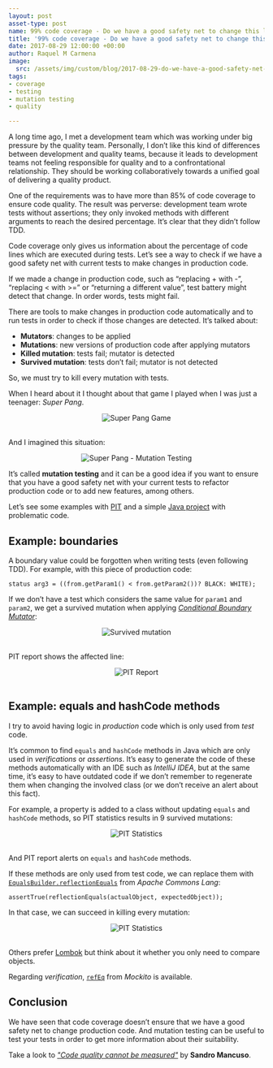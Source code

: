 ```yaml
---
layout: post
asset-type: post
name: 99% code coverage - Do we have a good safety net to change this legacy code?
title: '99% code coverage - Do we have a good safety net to change this legacy code?'
date: 2017-08-29 12:00:00 +00:00
author: Raquel M Carmena
image:
  src: /assets/img/custom/blog/2017-08-29-do-we-have-a-good-safety-net-to-change-this-legacy-code.jpg
tags:
- coverage
- testing
- mutation testing
- quality

---
```

A long time ago, I met a development team which was working under big pressure by the quality team. Personally, I don’t like this kind of differences between development and quality teams, because it leads to development teams not feeling responsible for quality and to a confrontational relationship. They should be working collaboratively towards a unified goal of delivering a quality product.

One of the requirements was to have more than 85% of code coverage to ensure code quality. The result was perverse: development team wrote tests without assertions; they only invoked methods with different arguments to reach the desired percentage. It’s clear that they didn’t follow TDD.

Code coverage only gives us information about the percentage of code lines which are executed during tests. Let’s see a way to check if we have a good safety net with current tests to make changes in production code.

If we made a change in production code, such as “replacing + with -”, “replacing < with >=” or “returning a different value”, test battery might detect that change. In order words, tests might fail.

There are tools to make changes in production code automatically and to run tests in order to check if those changes are detected. It’s talked about:

* **Mutators**: changes to be applied
* **Mutations**: new versions of production code after applying mutators
* **Killed mutation**: tests fail; mutator is detected
* **Survived mutation**: tests don’t fail; mutator is not detected

So, we must try to kill every mutation with tests. 

When I heard about it I thought about that game I played when I was just a teenager: _Super Pang_.

<center>
<img src="{{site.baseurl}}/assets/img/custom/blog/2017-08-29-coverage/super-pang-game.jpg" alt="Super Pang Game" class="img img-responsive"/>
</center>
<br/>

And I imagined this situation:

<center>
<img src="{{site.baseurl}}/assets/img/custom/blog/2017-08-29-coverage/super-pang-mutation-testing.png" alt="Super Pang - Mutation Testing" class="img img-responsive"/>
</center>

It’s called **mutation testing** and it can be a good idea if you want to ensure that you have a good safety net with your current tests to refactor production code or to add new features, among others.

Let’s see some examples with <a href="http://pitest.org" target="_blank">PIT</a> and a simple <a href="https://github.com/rachelcarmena/problematic-code" target="_blank">Java project</a> with problematic code.

## Example: boundaries

A boundary value could be forgotten when writing tests (even following TDD). For example, with this piece of production code:

```
status arg3 = ((from.getParam1() < from.getParam2())? BLACK: WHITE);
```

If we don’t have a test which considers the same value for `param1` and `param2`, we get a survived mutation when applying <a href="http://pitest.org/quickstart/mutators/#CONDITIONALS_BOUNDARY" target="_blank">_Conditional Boundary Mutator_</a>:

<center>
<img src="{{site.baseurl}}/assets/img/custom/blog/2017-08-29-coverage/survived-mutation.png" alt="Survived mutation" class="img img-responsive"/>
</center>
<br/>

PIT report shows the affected line:

<center>
<img src="{{site.baseurl}}/assets/img/custom/blog/2017-08-29-coverage/pit-report-boundaries.png" alt="PIT Report" class="img img-responsive"/>
</center>
<br/>

## Example: equals and hashCode methods

I try to avoid having logic in _production_ code which is only used from _test_ code.

It’s common to find `equals` and `hashCode` methods in Java which are only used in _verifications_ or _assertions_. It’s easy to generate the code of these methods automatically with an IDE such as _IntelliJ IDEA_, but at the same time, it’s easy to have outdated code if we don’t remember to regenerate them when changing the involved class (or we don’t receive an alert about this fact).

For example, a property is added to a class without updating `equals` and `hashCode` methods, so PIT statistics results in 9 survived mutations:

<center>
<img src="{{site.baseurl}}/assets/img/custom/blog/2017-08-29-coverage/pit-statistics.png" alt="PIT Statistics" class="img img-responsive"/>
</center>
<br/>

And PIT report alerts on `equals` and `hashCode` methods.

If these methods are only used from test code, we can replace them with <a href="https://commons.apache.org/proper/commons-lang/apidocs/org/apache/commons/lang3/builder/EqualsBuilder.html#reflectionEquals-java.lang.Object-java.lang.Object-boolean-" target="_blank">`EqualsBuilder.reflectionEquals`</a> from _Apache Commons Lang_:

```
assertTrue(reflectionEquals(actualObject, expectedObject));
```

In that case, we can succeed in killing every mutation:

<center>
<img src="{{site.baseurl}}/assets/img/custom/blog/2017-08-29-coverage/new-pit-statistics.png" alt="PIT Statistics" class="img img-responsive"/>
</center>
<br/>

Others prefer <a href="https://projectlombok.org/features/EqualsAndHashCode" target="_blank">Lombok</a> but think about it whether you only need to compare objects.

Regarding _verification_, <a href="https://static.javadoc.io/org.mockito/mockito-core/2.8.47/org/mockito/ArgumentMatchers.html#refEq(T,%20java.lang.String...)">`refEq`</a> from _Mockito_ is available.

## Conclusion

We have seen that code coverage doesn’t ensure that we have a good safety net to change production code. And mutation testing can be useful to test your tests in order to get more information about their suitability.

Take a look to <a href="/2014/12/14/quality-cannot-be-measured/">_"Code quality cannot be measured"_</a> by **Sandro Mancuso**.

